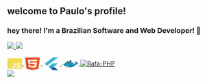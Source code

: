 ## welcome to Paulo's profile!

### hey there! I'm a Brazilian Software and Web Developer!  📖
<div>
  <a href="https://github.com/jvs4nt">
  <img height="165em" src="https://github-readme-stats.vercel.app/api?username=vctrcardoso&show_icons=true&theme=tokyonight&include_all_commits=true&count_private=true"/>
  <img height="165em" src="https://github-readme-stats.vercel.app/api/top-langs/?username=vctrcardoso&layout=compact&langs_count=7&theme=tokyonight"/>
</div>
  
<div style="display: inline_block"><br>
  <img align="center" alt="Rafa-Js" height="25" width="35" src="https://raw.githubusercontent.com/devicons/devicon/master/icons/javascript/javascript-plain.svg">
  <img align="center" alt="Rafa-HTML" height="30" width="40" src="https://raw.githubusercontent.com/devicons/devicon/master/icons/html5/html5-original.svg">
  <img align="center" alt="Rafa-Flutter" height="30" width="40" src="https://raw.githubusercontent.com/devicons/devicon/master/icons/flutter/flutter-original.svg">
  <img align="center" alt="Rafa-Csharp" height="30" width="40" src="https://raw.githubusercontent.com/devicons/devicon/master/icons/docker/docker-original.svg">
  <img align="center" alt="Rafa-PHP" height="40" width="50" src="https://cdn.jsdelivr.net/gh/devicons/devicon/icons/php/php-original.svg">
</div>
  
<div>
  <a href="https://www.linkedin.com/in/paulovicardoso/" target="_blank"><img src="https://img.shields.io/badge/Linkedin-000000?style=for-the-badge&logo=linkedin&logoColor=white" target="_blank"></a>
</div>

